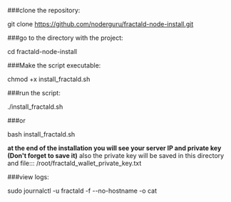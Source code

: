 
###clone the repository:

git clone https://github.com/noderguru/fractald-node-install.git

###go to the directory with the project:

cd fractald-node-install

###Make the script executable:

chmod +x install_fractald.sh

###run the script:

./install_fractald.sh

###or

bash install_fractald.sh

__at the end of the installation you will see your server IP and private key (Don't forget to save it)__
also the private key will be saved in this directory and file::: /root/fractald_wallet_private_key.txt


###view logs:

sudo journalctl -u fractald -f --no-hostname -o cat

